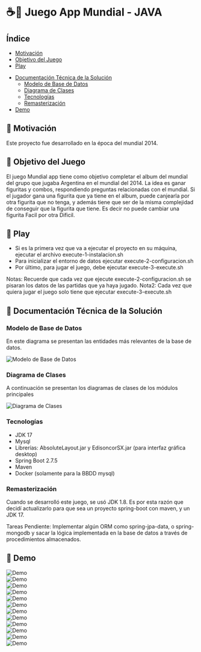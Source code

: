 # ☕🎯 Juego App Mundial - JAVA

## Índice

* [Motivación](#-motivacion)
* [Objetivo del Juego](#-objetivo-del-juego)
* [Play](#-play)
- [Documentación Técnica de la Solución](#-documentacin-tcnica-de-la-solucin)
    - [Modelo de Base de Datos](#-modelo-de-base-de-datos)
    - [Diagrama de Clases](#diagrama-de-clases)
    - [Tecnologías](#-tecnologas)
    - [Remasterización](#-remasterizacin)
- [Demo](#-demo)

## 🚀 Motivación

Este proyecto fue desarrollado en la época del mundial 2014. 

## 🚀 Objetivo del Juego

El juego Mundial app tiene como objetivo completar el album del mundial del grupo que jugaba Argentina en el mundial del 2014.
La idea es ganar figuritas y combos, respondiendo preguntas relacionadas con el mundial. Si el jugador 
gana una figurita que ya tiene en el album, puede canjearla por otra figurita que no tenga, y además tiene
que ser de la misma complejidad de conseguir que la figurita que tiene. Es decir no puede cambiar una figurita Facil por otra Dificil.

## 🚀 Play

* Si es la primera vez que va a ejecutar el proyecto en su máquina, ejecutar el archivo execute-1-instalacion.sh
* Para inicializar el entorno de datos ejecutar execute-2-configuracion.sh
* Por último, para jugar el juego, debe ejecutar execute-3-execute.sh

Notas: Recuerde que cada vez que ejecute execute-2-configuracion.sh se pisaran los datos de las partidas que ya haya jugado.
Nota2: Cada vez que quiera jugar el juego solo tiene que ejecutar execute-3-execute.sh


## 🚀 Documentación Técnica de la Solución

### Modelo de Base de Datos
En este diagrama se presentan las entidades más relevantes de la base de datos.

![Modelo de Base de Datos](https://github.com/jonathanvictorica/juego-mundial-app/blob/develop/docs/der.png)

### Diagrama de Clases
A continuación se presentan los diagramas de clases de los módulos principales

![Diagrama de Clases](https://github.com/jonathanvictorica/juego-mundial-app/blob/develop/docs/DC.png)

### Tecnologías
* JDK 17
* Mysql
* Librerías: AbsoluteLayout.jar y EdisoncorSX.jar (para interfaz gráfica desktop)
* Spring Boot 2.7.5
* Maven
* Docker (solamente para la BBDD mysql)

### Remasterización

Cuando se desarrolló este juego, se usó JDK 1.8. Es por esta razón que decidí actualizarlo para que sea un proyecto spring-boot con maven, y un JDK 17.

Tareas Pendiente: Implementar algún ORM como spring-jpa-data, o spring-mongodb y sacar la lógica implementada en la base de datos a través de procedimientos almacenados.

## 🚀 Demo
![Demo](https://github.com/jonathanvictorica/juego-mundial-app/blob/develop/docs/1.png) <br />
![Demo](https://github.com/jonathanvictorica/juego-mundial-app/blob/develop/docs/2.png) <br />
![Demo](https://github.com/jonathanvictorica/juego-mundial-app/blob/develop/docs/3.png) <br />
![Demo](https://github.com/jonathanvictorica/juego-mundial-app/blob/develop/docs/4.png) <br />
![Demo](https://github.com/jonathanvictorica/juego-mundial-app/blob/develop/docs/5.png) <br />
![Demo](https://github.com/jonathanvictorica/juego-mundial-app/blob/develop/docs/6.png) <br />
![Demo](https://github.com/jonathanvictorica/juego-mundial-app/blob/develop/docs/7.png) <br />
![Demo](https://github.com/jonathanvictorica/juego-mundial-app/blob/develop/docs/8.png) <br />
![Demo](https://github.com/jonathanvictorica/juego-mundial-app/blob/develop/docs/9.png) <br />
![Demo](https://github.com/jonathanvictorica/juego-mundial-app/blob/develop/docs/10.png) <br />
![Demo](https://github.com/jonathanvictorica/juego-mundial-app/blob/develop/docs/11.png) <br />
![Demo](https://github.com/jonathanvictorica/juego-mundial-app/blob/develop/docs/12.png) <br />




